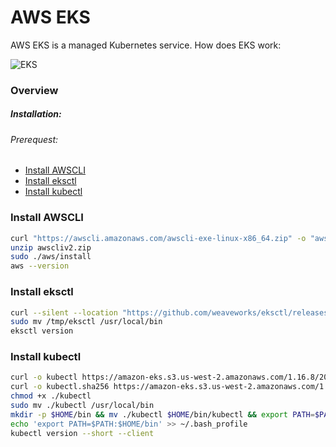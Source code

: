 # AWS EKS 
AWS EKS is a managed Kubernetes service.
How does EKS work:

![EKS](https://docs.aws.amazon.com/eks/latest/userguide/images/what-is-eks.png)
### Overview
##### Installation:
###### Prerequest:
  - [Install AWSCLI](#install-awscli)
  - [Install eksctl](#install-eksctl)
  - [Install kubectl](#install-kubectl)
### Install AWSCLI
``` sh
curl "https://awscli.amazonaws.com/awscli-exe-linux-x86_64.zip" -o "awscliv2.zip"
unzip awscliv2.zip
sudo ./aws/install
aws --version
```
### Install eksctl
```sh
curl --silent --location "https://github.com/weaveworks/eksctl/releases/latest/download/eksctl_$(uname -s)_amd64.tar.gz" | tar xz -C /tmp
sudo mv /tmp/eksctl /usr/local/bin
eksctl version
```

### Install kubectl
```sh
curl -o kubectl https://amazon-eks.s3.us-west-2.amazonaws.com/1.16.8/2020-04-16/bin/linux/amd64/kubectl
curl -o kubectl.sha256 https://amazon-eks.s3.us-west-2.amazonaws.com/1.16.8/2020-04-16/bin/linux/amd64/kubectl.sha256
chmod +x ./kubectl
sudo mv ./kubectl /usr/local/bin
mkdir -p $HOME/bin && mv ./kubectl $HOME/bin/kubectl && export PATH=$PATH:$HOME/bin
echo 'export PATH=$PATH:$HOME/bin' >> ~/.bash_profile
kubectl version --short --client
```
